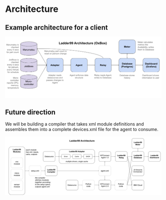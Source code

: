 # Architecture

## Example architecture for a client

![](images/architecture/oxbox.png)

<!-- source: https://docs.google.com/drawings/d/1xGao4xLcaIRWRmxj79V3sC0QmM1FU9Ocy87VtuWCwu4/edit?usp=sharing -->

## Future direction

We will be building a compiler that takes xml module definitions and assembles them into a complete devices.xml file for the agent to consume. 

![](images/architecture/future.png)

<!-- source: https://docs.google.com/drawings/d/15sOkAOn19ZKUNxN71hatihqXv8zn0Qg9ORM2j4Vcst8/edit?usp=sharing -->
